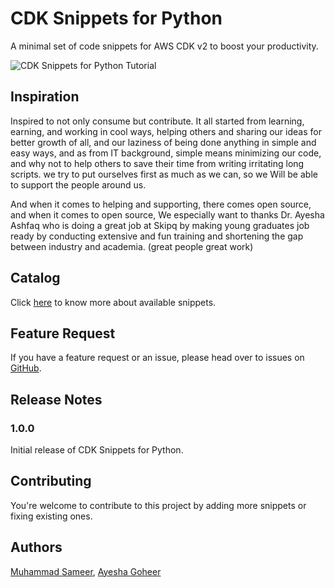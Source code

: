 # CDK Snippets for Python

A minimal set of code snippets for AWS CDK v2 to boost your productivity.


![CDK Snippets for Python Tutorial](./docs/images/tutorial.gif)

## Inspiration
Inspired to not only consume but contribute.
It all started from learning, earning, and working in cool ways, helping others and sharing our ideas for better growth of all, and our laziness of being done anything in simple and easy ways, and as from IT background, simple means minimizing our code, and why not to help others to save their time from writing irritating long scripts.
we try to put ourselves first as much as we can, so we Will be able to support the people around us.

And when it comes to helping and supporting, there comes open source, and when it comes to open source, We especially want to thanks Dr. Ayesha Ashfaq who is doing a great job at Skipq by making young graduates job ready by conducting extensive and fun training and shortening the gap between industry and academia. (great people great work)


## Catalog

Click [here](./CATALOG.md) to know more about available snippets.

## Feature Request

If you have a feature request or an issue, please head over to issues on [GitHub](https://github.com/sameeramin/cdk-snippets-for-python/issues).

## Release Notes

### 1.0.0

Initial release of CDK Snippets for Python.


## Contributing
You're welcome to contribute to this project by adding more snippets or fixing existing ones.

## Authors
[Muhammad Sameer](https://github.com/sameeramin), [Ayesha Goheer](https://github.com/ayeshaq2022skipq)